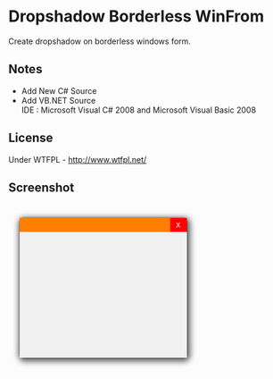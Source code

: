 # Dropshadow Borderless WinFrom
Create dropshadow on borderless windows form.

## Notes
- Add New C# Source<br />
- Add VB.NET Source<br />
IDE : Microsoft Visual C# 2008 and Microsoft Visual Basic 2008

## License
Under WTFPL - http://www.wtfpl.net/

## Screenshot
<img src="https://raw.githubusercontent.com/adierebel/Dropshadow-Borderless-Form-VB.NET/master/Screenshots.png"/>
